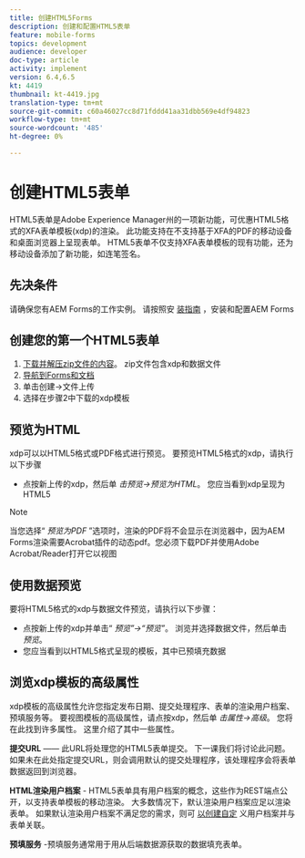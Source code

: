 ```yaml
---
title: 创建HTML5Forms
description: 创建和配置HTML5表单
feature: mobile-forms
topics: development
audience: developer
doc-type: article
activity: implement
version: 6.4,6.5
kt: 4419
thumbnail: kt-4419.jpg
translation-type: tm+mt
source-git-commit: c60a46027cc8d71fddd41aa31dbb569e4df94823
workflow-type: tm+mt
source-wordcount: '485'
ht-degree: 0%

---
```



# 创建HTML5表单

HTML5表单是Adobe Experience Manager州的一项新功能，可优惠HTML5格式的XFA表单模板(xdp)的渲染。 此功能支持在不支持基于XFA的PDF的移动设备和桌面浏览器上呈现表单。 HTML5表单不仅支持XFA表单模板的现有功能，还为移动设备添加了新功能，如连笔签名。

## 先决条件

请确保您有AEM Forms的工作实例。 请按照安 [装指南](https://docs.adobe.com/content/help/en/experience-manager-65/forms/install-aem-forms/osgi-installation/installing-configuring-aem-forms-osgi.html) ，安装和配置AEM Forms

## 创建您的第一个HTML5表单

1. [下载并解压zip文件的内容](assets/assets.zip)。 zip文件包含xdp和数据文件
2. [导航到Forms和文档](http://localhost:4502/aem/forms.html/content/dam/formsanddocuments)
3. 单击创建->文件上传
4. 选择在步骤2中下载的xdp模板

## 预览为HTML

xdp可以以HTML5格式或PDF格式进行预览。 要预览HTML5格式的xdp，请执行以下步骤

* 点按新上传的xdp，然后单 _击预览->预览为HTML_。 您应当看到xdp呈现为HTML5

>[!NOTE]
>当您选择“ _预览为PDF_ ”选项时，渲染的PDF将不会显示在浏览器中，因为AEM Forms渲染需要Acrobat插件的动态pdf。您必须下载PDF并使用Adobe Acrobat/Reader打开它以视图


## 使用数据预览

要将HTML5格式的xdp与数据文件预览，请执行以下步骤：

* 点按新上传的xdp并单击“ _预览”->“预览”_。 浏览并选择数据文件，然后单击 _预览_。
* 您应当看到以HTML5格式呈现的模板，其中已预填充数据

## 浏览xdp模板的高级属性

xdp模板的高级属性允许您指定发布日期、提交处理程序、表单的渲染用户档案、预填服务等。 要视图模板的高级属性，请点按xdp，然后单 _击属性->高级_。 您将在此找到许多属性。 这里介绍了其中一些属性。

**提交URL** —— 此URL将处理您的HTML5表单提交。 下一课我们将讨论此问题。 如果未在此处指定提交URL，则会调用默认的提交处理程序，该处理程序会将表单数据返回到浏览器。

**HTML渲染用户档案** - HTML5表单具有用户档案的概念，这些作为REST端点公开，以支持表单模板的移动渲染。 大多数情况下，默认渲染用户档案应足以渲染表单。 如果默认渲染用户档案不满足您的需求，则可 [以创建自定](https://docs.adobe.com/content/help/en/experience-manager-64/forms/html5-forms/custom-profile.html) 义用户档案并与表单关联。

**预填服务** -预填服务通常用于用从后端数据源获取的数据填充表单。

